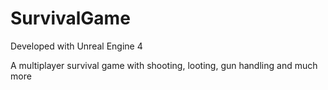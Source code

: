 # SurvivalGame

Developed with Unreal Engine 4

A multiplayer survival game with shooting, looting, gun handling and much more
